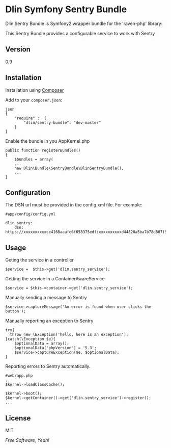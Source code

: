 Dlin Symfony Sentry Bundle
=========

Dlin Sentry Bundle is Symfony2 wrapper bundle for the 'raven-php' library:


This Sentry Bundle provides a configurable service to work with Sentry



Version
--------------

0.9



Installation
--------------


Installation using [Composer](http://getcomposer.org/)

Add to your `composer.json`:


    json
    {
        "require" :  {
            "dlin/sentry-bundle": "dev-master"
        }
    }


Enable the bundle in you AppKernel.php


    public function registerBundles()
    {
        $bundles = array(
        ...
        new Dlin\Bundle\SentryBundle\DlinSentryBundle(),
        ...
    }


Configuration
--------------

The DSN url must be provided in the config.xml file. For example:

    #app/config/config.yml

    dlin_sentry:
        dsn: https://xxxxxxxxxxce4168aaafe6f658375edf:xxxxxxxxxxd44828a5ba7b78d807f5d@app.getsentry.com/123456



Usage
--------------

Geting the service in a controller

    $service =  $this->get('dlin.sentry_service');

Getting the service in a ContainerAwareService

    $service = $this->container->get('dlin.sentry_service');

Manually sending a message to Sentry

    $service->captureMessage('An error is found when user clicks the button');


Manually reporting an exception to Sentry

    try{
      throw new \Exception('hello, here is an exception');
    }catch(\Exception $e){
        $optionalData = array();
        $optionalData['phpVersion'] = '5.3';
        $service->captureException($e, $optionalData);
    }

Reporting errors to Sentry automatically.

    #web/app.php
    ...
    $kernel->loadClassCache();

    $kernel->boot();
    $kernel->getContainer()->get('dlin.sentry_service')->register();
    ...



License
-

MIT

*Free Software, Yeah!*


